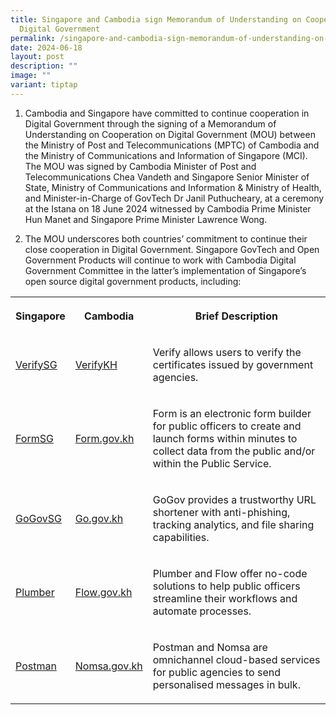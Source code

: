 ```yaml
---
title: Singapore and Cambodia sign Memorandum of Understanding on Cooperation on
  Digital Government
permalink: /singapore-and-cambodia-sign-memorandum-of-understanding-on-cooperation-on-digital-government/
date: 2024-06-18
layout: post
description: ""
image: ""
variant: tiptap
---
```

<ol data-tight="true" class="tight">
<li>
<p>Cambodia and Singapore have committed to continue cooperation in Digital
Government through the signing of a Memorandum of Understanding on Cooperation
on Digital Government (MOU) between the Ministry of Post and Telecommunications
(MPTC) of Cambodia and the Ministry of Communications and Information of
Singapore (MCI). The MOU was signed by Cambodia Minister of Post and Telecommunications
Chea Vandeth and Singapore Senior Minister of State, Ministry of Communications
and Information &amp; Ministry of Health, and Minister-in-Charge of GovTech
Dr Janil Puthucheary, at a ceremony at the Istana on 18 June 2024 witnessed
by Cambodia Prime Minister Hun Manet and Singapore Prime Minister Lawrence
Wong.</p>
<p></p>
</li>
<li>
<p>The MOU underscores both countries’ commitment to continue their close
cooperation in Digital Government. Singapore GovTech and Open Government
Products will continue to work with Cambodia Digital Government Committee
in the latter’s implementation of Singapore’s open source digital government
products, including:</p>
</li>
</ol>
<table style="minWidth: 75px">
<colgroup>
<col>
<col>
<col>
</colgroup>
<tbody>
<tr>
<th rowspan="1" colspan="1">
<p>Singapore</p>
</th>
<th rowspan="1" colspan="1">
<p>Cambodia</p>
</th>
<th rowspan="1" colspan="1">
<p>Brief Description</p>
</th>
</tr>
<tr>
<td rowspan="1" colspan="1">
<p><a href="https://www.verify.gov.sg/" rel="noopener noreferrer nofollow" target="_blank">VerifySG</a>
</p>
</td>
<td rowspan="1" colspan="1">
<p><a href="https://go.gov.sg/khmou-verifykh" rel="noopener noreferrer nofollow" target="_blank">VerifyKH</a>
</p>
</td>
<td rowspan="1" colspan="1">
<p>Verify allows users to verify the certificates issued by government agencies.</p>
</td>
</tr>
<tr>
<td rowspan="1" colspan="1">
<p><a href="https://form.gov.sg/" rel="noopener noreferrer nofollow" target="_blank">FormSG</a>
</p>
</td>
<td rowspan="1" colspan="1">
<p><a href="https://form.gov.kh/" rel="noopener noreferrer nofollow" target="_blank">Form.gov.kh</a>
</p>
</td>
<td rowspan="1" colspan="1">
<p>Form is an electronic form builder for public officers to create and launch
forms within minutes to collect data from the public and/or within the
Public Service.</p>
</td>
</tr>
<tr>
<td rowspan="1" colspan="1">
<p><a href="https://go.gov.sg/" rel="noopener noreferrer nofollow" target="_blank">GoGovSG</a>
</p>
</td>
<td rowspan="1" colspan="1">
<p><a href="http://go.gov.kh/" rel="noopener noreferrer nofollow" target="_blank">Go.gov.kh</a>
</p>
</td>
<td rowspan="1" colspan="1">
<p>GoGov provides a trustworthy URL shortener with anti-phishing, tracking
analytics, and file sharing capabilities.</p>
</td>
</tr>
<tr>
<td rowspan="1" colspan="1">
<p><a href="https://plumber.gov.sg/" rel="noopener noreferrer nofollow" target="_blank">Plumber</a>
</p>
</td>
<td rowspan="1" colspan="1">
<p><a href="https://flow.gov.kh/" rel="noopener noreferrer nofollow" target="_blank">Flow.gov.kh</a>
</p>
</td>
<td rowspan="1" colspan="1">
<p>Plumber and Flow offer no-code solutions to help public officers streamline
their workflows and automate processes.</p>
</td>
</tr>
<tr>
<td rowspan="1" colspan="1">
<p><a href="https://www.open.gov.sg/products/postman/" rel="noopener noreferrer nofollow" target="_blank">Postman</a>
</p>
</td>
<td rowspan="1" colspan="1">
<p><a href="https://nomsa.gov.kh/" rel="noopener noreferrer nofollow" target="_blank">Nomsa.gov.kh</a>
</p>
</td>
<td rowspan="1" colspan="1">
<p>Postman and Nomsa are omnichannel cloud-based services for public agencies
to send personalised messages in bulk.</p>
</td>
</tr>
</tbody>
</table>
<p></p>